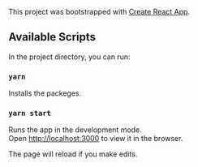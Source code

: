 This project was bootstrapped with [Create React App](https://github.com/facebook/create-react-app).

## Available Scripts

In the project directory, you can run:

### `yarn`

Installs the packeges.

### `yarn start`

Runs the app in the development mode.<br />
Open [http://localhost:3000](http://localhost:3000) to view it in the browser.

The page will reload if you make edits.<br />
